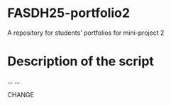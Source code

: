 # FASDH25-portfolio2
A repository for students' portfolios for mini-project 2

# Description of the script

...
...


CHANGE